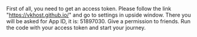 First of all, you need to get an access token. 
Please follow the link "https://vkhost.github.io/" and go to settings in upside window. 
There you will be asked for App ID, it is: 51897030.
Give a permission to friends.
Run the code with your access token and start your journey.

